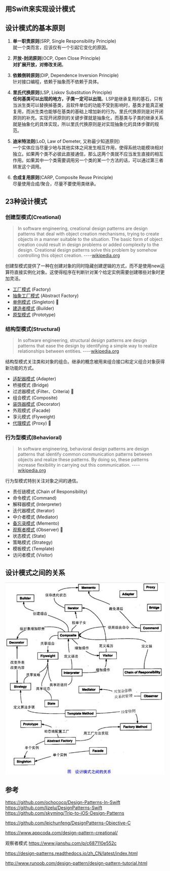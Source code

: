 用Swift来实现设计模式
-----------------


## 设计模式的基本原则

1. **单一职责原则**(SRP, Single Responsibility Principle)  
	就一个类而言，应该仅有一个引起它变化的原因。

2. **开放-封闭原则**(OCP, Open Close Principle)  
	**对扩展开放，对修改关闭**。

3. **依赖倒转原则**(DIP, Dependence Inversion Principle)  
	针对接口编程，依赖于抽象而不依赖于具体。

4. **里氏代换原则**(LSP, Liskov Substitution Principle)  
	**任何基类可以出现的地方，子类一定可以出现**。LSP是继承复用的基石，只有当派生类可以替换掉基类，且软件单位的功能不受到影响时，基类才能真正被复用，而派生类也能够在基类的基础上增加新的行为。里氏代换原则是对开闭原则的补充。实现开闭原则的关键步骤就是抽象化，而基类与子类的继承关系就是抽象化的具体实现，所以里氏代换原则是对实现抽象化的具体步骤的规范。

5. **迪米特法则**(LoD, Law of Demeter, 又称最少知道原则)  
	一个实体应当尽量少地与其他实体之间发生相互作用，使得系统功能模块相对独立。如果两个类不必彼此直接通信，那么这两个类就不应当发生直接的相互作用。如果其中一个类需要调用另一个类的某一个方法的话，可以通过第三者转发这个调用。

6. **合成复用原则**(CARP, Composite Reuse Principle)  
	尽量使用合成/聚合，尽量不要使用类继承。



## 23种设计模式

### 创建型模式(Creational)

> In software engineering, creational design patterns are design patterns that deal with object creation mechanisms, trying to create objects in a manner suitable to the situation. The basic form of object creation could result in design problems or added complexity to the design. Creational design patterns solve this problem by somehow controlling this object creation.		----[wikipedia.org](http://en.wikipedia.org/wiki/Creational_pattern)

创建型模式提供了一种在创建对象的同时隐藏创建逻辑的方式，而不是使用new运算符直接实例化对象。这使得程序在判断针对某个给定实例需要创建哪些对象时更加灵活。

- [工厂模式](Creational/Factory/Factory.md) (Factory)
- [抽象工厂模式](Creational/Factory/Factory.md) (Abstract Factory)
- [单例模式](Creational/Singleton/Singleton.md) (Singleton)		🍎
- [建造者模式](Creational/Builder/Builder.md) (Builder)
- [原型模式](Creational/Prototype/Prototype.md) (Prototype)


### 结构型模式(Structural)

> In software engineering, structural design patterns are design patterns that ease the design by identifying a simple way to realize relationships between entities.  	----[wikipedia.org](http://en.wikipedia.org/wiki/Structural_pattern)

结构型模式关注类和对象的组合。继承的概念被用来组合接口和定义组合对象获得新功能的方式。


- [适配器模式](Structural/Adapter/Adapter.md) (Adapter)
- 桥接模式 (Bridge)
- 过滤器模式 (Filter、Criteria)  🤔
- 组合模式 (Composite)
- [装饰器模式](Structural/Decorator/Decorator.md) (Decorator)
- 外观模式 (Facade)
- 享元模式 (Flyweight)
- [代理模式](Structural/Proxy/Proxy.md) (Proxy)		🍎


### 行为型模式(Behavioral)

> In software engineering, behavioral design patterns are design patterns that identify common communication patterns between objects and realize these patterns. By doing so, these patterns increase flexibility in carrying out this communication.  	----[wikipedia.org](http://en.wikipedia.org/wiki/Behavioral_pattern)

行为型模式特别关注对象之间的通信。


- 责任链模式 (Chain of Responsibility)
- 命令模式 (Command)			
- 解释器模式 (Interpreter)
- 迭代器模式 (Iterator)
- 中介者模式 (Mediator)
- [备忘录模式](Behavioral/Memento/Memento.md) (Memento)
- [观察者模式](Behavioral/Observer/Observer.md) (Observer)			🍎
- 状态模式 (State)
- 策略模式 (Strategy)
- 模板模式 (Template)
- 访问者模式 (Visitor)


## 设计模式之间的关系

![设计模式之间的关系](the-relationship-between-design-patterns.jpg)


## 参考
https://github.com/ochococo/Design-Patterns-In-Swift  
https://github.com/lizelu/DesignPatterns-Swift
https://github.com/skyming/Trip-to-iOS-Design-Patterns

https://github.com/leichunfeng/DesignPatterns-Objective-C

https://www.appcoda.com/design-pattern-creational/


观察者模式  https://www.jianshu.com/p/c687110e552c

https://design-patterns.readthedocs.io/zh_CN/latest/index.html

http://www.runoob.com/design-pattern/design-pattern-tutorial.html